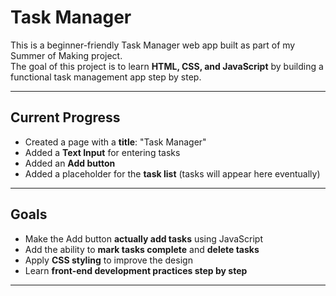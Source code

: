 # Task Manager

This is a beginner-friendly Task Manager web app built as part of my Summer of Making project.  
The goal of this project is to learn **HTML, CSS, and JavaScript** by building a functional task management app step by step.

---

## Current Progress

- Created a page with a **title**: "Task Manager"
- Added a **Text Input** for entering tasks
- Added an **Add button**
- Added a placeholder for the **task list** (tasks will appear here eventually)

---

## Goals

- Make the Add button **actually add tasks** using JavaScript
- Add the ability to **mark tasks complete** and **delete tasks**
- Apply **CSS styling** to improve the design
- Learn **front-end development practices step by step**

---
